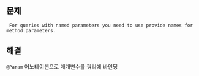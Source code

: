## 문제
```
 For queries with named parameters you need to use provide names for method parameters.
 ```
 
 ## 해결
 `@Param` 어노테이션으로 매개변수를 쿼리에 바인딩
